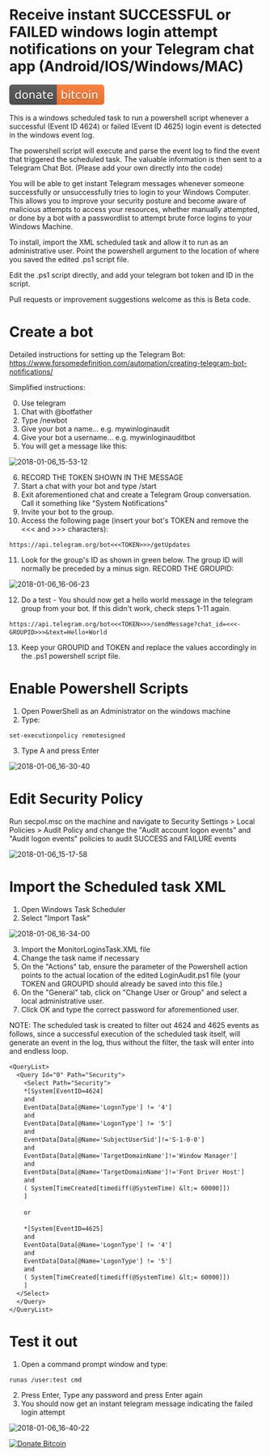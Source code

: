 # Receive instant SUCCESSFUL or FAILED windows login attempt notifications on your Telegram chat app (Android/IOS/Windows/MAC) 

[![Donate Bitcoin](https://raw.githubusercontent.com/jacauc/jacauc.github.io/master/donate-bitcoin-orange.svg)](https://jacauc.github.io/donate-bitcoin/)


This is a windows scheduled task to run a powershell script whenever a successful (Event ID 4624) or failed (Event ID 4625) login event is detected in the windows event log.

The powershell script will execute and parse the event log to find the event that triggered the scheduled task.
The valuable information is then sent to a Telegram Chat Bot. (Please add your own directly into the code)

You will be able to get instant Telegram messages whenever someone successfully or unsuccessfully tries to login to your Windows Computer. This allows you to improve your security posture and become aware of malicious attempts to access your resources, whether manually attempted, or done by a bot with a passwordlist to attempt brute force logins to your Windows Machine.

To install, import the XML scheduled task and allow it to run as an administrative user. Point the powershell argument to the location of where you saved the edited .ps1 script file.

Edit the .ps1 script directly, and add your telegram bot token and ID in the script.

Pull requests or improvement suggestions welcome as this is Beta code.

# Create a bot

Detailed instructions for setting up the Telegram Bot: https://www.forsomedefinition.com/automation/creating-telegram-bot-notifications/

Simplified instructions:

0. Use telegram
1. Chat with @botfather
2. Type /newbot
3. Give your bot a name... e.g. mywinloginaudit
4. Give your bot a username... e.g. mywinloginauditbot
5. You will get a message like this:

![2018-01-06_15-53-12](https://user-images.githubusercontent.com/18201320/34640372-fd5d8314-f2f9-11e7-9b86-c9a30ee889b2.png)

6. RECORD THE TOKEN SHOWN IN THE MESSAGE
7. Start a chat with your bot and type /start
8. Exit aforementioned chat and create a Telegram Group conversation. Call it something like "System Notifications"
9. Invite your bot to the group.
10. Access the following page (insert your bot's TOKEN and remove the <<< and >>> characters): 
```
https://api.telegram.org/bot<<<TOKEN>>>/getUpdates
```
11. Look for the group's ID as shown in green below. The group ID will normally be preceded by a minus sign. RECORD THE GROUPID:

![2018-01-06_16-06-23](https://user-images.githubusercontent.com/18201320/34640491-4faaa5f0-f2fc-11e7-853e-72cc5b1df323.png)

12. Do a test - You should now get a hello world message in the telegram group from your bot. If this didn't work, check steps 1-11 again. 
  ```
  https://api.telegram.org/bot<<<TOKEN>>>/sendMessage?chat_id=<<<-GROUPID>>>&text=Hello+World
  ```
13. Keep your GROUPID and TOKEN and replace the values accordingly in the .ps1 powershell script file.

# Enable Powershell Scripts
1. Open PowerShell as an Administrator on the windows machine
2. Type:
```
set-executionpolicy remotesigned
```
3. Type A and press Enter

![2018-01-06_16-30-40](https://user-images.githubusercontent.com/18201320/34640635-0fd9e8de-f2ff-11e7-9081-e6ac47c640d2.png)



# Edit Security Policy
Run secpol.msc on the machine and navigate to Security Settings > Local Policies > Audit Policy and change the "Audit account logon events" and "Audit logon events" policies to audit SUCCESS and FAILURE events

![2018-01-06_15-17-58](https://user-images.githubusercontent.com/18201320/34640213-21fb131a-f2f7-11e7-81a3-8254ade34998.png)


# Import the Scheduled task XML
1. Open Windows Task Scheduler
2. Select "Import Task"

![2018-01-06_16-34-00](https://user-images.githubusercontent.com/18201320/34640660-78298f52-f2ff-11e7-80c8-4f2877699e52.png)

3. Import the MonitorLoginsTask.XML file
4. Change the task name if necessary
5. On the "Actions" tab, ensure the parameter of the Powershell action points to the actual location of the edited LoginAudit.ps1 file (your TOKEN and GROUPID should already be saved into this file.)
6. On the "General" tab, click on "Change User or Group" and select a local administrative user.
7. Click OK and type the correct password for aforementioned user.

NOTE: The scheduled task is created to filter out 4624 and 4625 events as follows, since a successful execution of the scheduled task itself, will generate an event in the log, thus without the filter, the task will enter into and endless loop.
```
<QueryList>
  <Query Id="0" Path="Security">
    <Select Path="Security">
	*[System[EventID=4624]
	and
	EventData[Data[@Name='LogonType'] != '4']
	and 
	EventData[Data[@Name='LogonType'] != '5']
	and
	EventData[Data[@Name='SubjectUserSid']!='S-1-0-0']
	and
	EventData[Data[@Name='TargetDomainName']!='Window Manager']
	and
	EventData[Data[@Name='TargetDomainName']!='Font Driver Host']
	and
	( System[TimeCreated[timediff(@SystemTime) &lt;= 60000]])
	]
	
	or
	
	*[System[EventID=4625] 
	and
	EventData[Data[@Name='LogonType'] != '4']
	and 
	EventData[Data[@Name='LogonType'] != '5']
	and
	( System[TimeCreated[timediff(@SystemTime) &lt;= 60000]])
	]
  </Select>
  </Query>
</QueryList>
```

# Test it out
1. Open a command prompt window and type:
```
runas /user:test cmd
```
2. Press Enter, Type any password and press Enter again
3. You should now get an instant telegram message indicating the failed login attempt

![2018-01-06_16-40-22](https://user-images.githubusercontent.com/18201320/34640711-63ec9b32-f300-11e7-8b8c-c1ce1a447d49.png)

[![Donate Bitcoin](https://img.shields.io/badge/donate-bitcoin-orange.svg)](https://jacauc.github.io/donate-bitcoin/)

